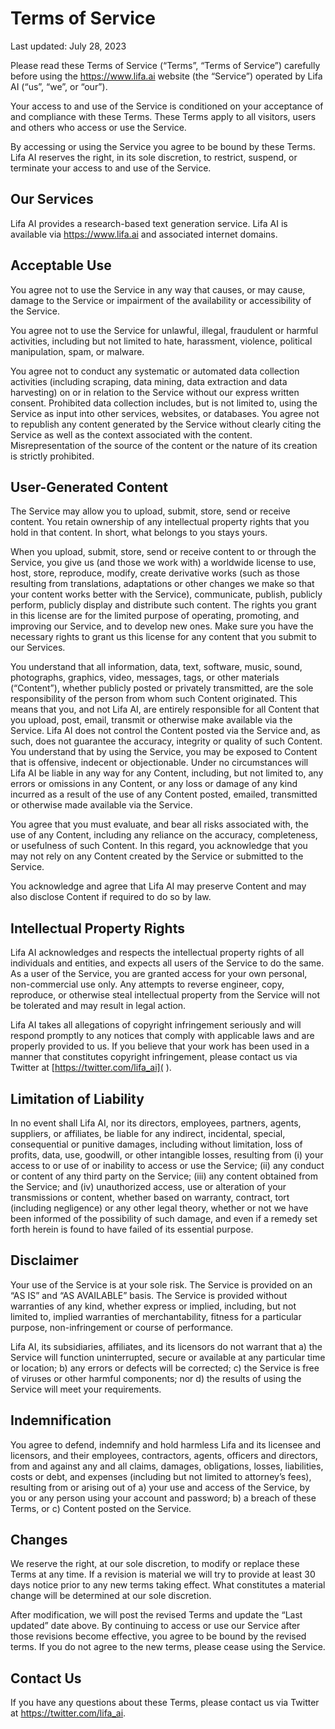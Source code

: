 # Terms of Service

Last updated: July 28, 2023

Please read these Terms of Service (“Terms”, “Terms of Service”) carefully before using the https://www.lifa.ai website (the “Service”) operated by Lifa AI (“us”, “we”, or “our”).

Your access to and use of the Service is conditioned on your acceptance of and compliance with these Terms. These Terms apply to all visitors, users and others who access or use the Service.

By accessing or using the Service you agree to be bound by these Terms. Lifa AI reserves the right, in its sole discretion, to restrict, suspend, or terminate your access to and use of the Service.

## Our Services

Lifa AI provides a research-based text generation service. Lifa AI is available via https://www.lifa.ai and associated internet domains.

## Acceptable Use

You agree not to use the Service in any way that causes, or may cause, damage to the Service or impairment of the availability or accessibility of the Service.

You agree not to use the Service for unlawful, illegal, fraudulent or harmful activities, including but not limited to hate, harassment, violence, political manipulation, spam, or malware.

You agree not to conduct any systematic or automated data collection activities (including scraping, data mining, data extraction and data harvesting) on or in relation to the Service without our express written consent. Prohibited data collection includes, but is not limited to, using the Service as input into other services, websites, or databases. You agree not to republish any content generated by the Service without clearly citing the Service as well as the context associated with the content. Misrepresentation of the source of the content or the nature of its creation is strictly prohibited.

## User-Generated Content

The Service may allow you to upload, submit, store, send or receive content. You retain ownership of any intellectual property rights that you hold in that content. In short, what belongs to you stays yours.

When you upload, submit, store, send or receive content to or through the Service, you give us (and those we work with) a worldwide license to use, host, store, reproduce, modify, create derivative works (such as those resulting from translations, adaptations or other changes we make so that your content works better with the Service), communicate, publish, publicly perform, publicly display and distribute such content. The rights you grant in this license are for the limited purpose of operating, promoting, and improving our Service, and to develop new ones. Make sure you have the necessary rights to grant us this license for any content that you submit to our Services.

You understand that all information, data, text, software, music, sound, photographs, graphics, video, messages, tags, or other materials (“Content”), whether publicly posted or privately transmitted, are the sole responsibility of the person from whom such Content originated. This means that you, and not Lifa AI, are entirely responsible for all Content that you upload, post, email, transmit or otherwise make available via the Service. Lifa AI does not control the Content posted via the Service and, as such, does not guarantee the accuracy, integrity or quality of such Content. You understand that by using the Service, you may be exposed to Content that is offensive, indecent or objectionable. Under no circumstances will Lifa AI be liable in any way for any Content, including, but not limited to, any errors or omissions in any Content, or any loss or damage of any kind incurred as a result of the use of any Content posted, emailed, transmitted or otherwise made available via the Service.

You agree that you must evaluate, and bear all risks associated with, the use of any Content, including any reliance on the accuracy, completeness, or usefulness of such Content. In this regard, you acknowledge that you may not rely on any Content created by the Service or submitted to the Service.

You acknowledge and agree that Lifa AI may preserve Content and may also disclose Content if required to do so by law.

## Intellectual Property Rights

Lifa AI acknowledges and respects the intellectual property rights of all individuals and entities, and expects all users of the Service to do the same. As a user of the Service, you are granted access for your own personal, non-commercial use only. Any attempts to reverse engineer, copy, reproduce, or otherwise steal intellectual property from the Service will not be tolerated and may result in legal action.

Lifa AI takes all allegations of copyright infringement seriously and will respond promptly to any notices that comply with applicable laws and are properly provided to us. If you believe that your work has been used in a manner that constitutes copyright infringement, please contact us via Twitter at [https://twitter.com/lifa_ai]( ).

## Limitation of Liability

In no event shall Lifa AI, nor its directors, employees, partners, agents, suppliers, or affiliates, be liable for any indirect, incidental, special, consequential or punitive damages, including without limitation, loss of profits, data, use, goodwill, or other intangible losses, resulting from (i) your access to or use of or inability to access or use the Service; (ii) any conduct or content of any third party on the Service; (iii) any content obtained from the Service; and (iv) unauthorized access, use or alteration of your transmissions or content, whether based on warranty, contract, tort (including negligence) or any other legal theory, whether or not we have been informed of the possibility of such damage, and even if a remedy set forth herein is found to have failed of its essential purpose.

## Disclaimer

Your use of the Service is at your sole risk. The Service is provided on an “AS IS” and “AS AVAILABLE” basis. The Service is provided without warranties of any kind, whether express or implied, including, but not limited to, implied warranties of merchantability, fitness for a particular purpose, non-infringement or course of performance.

Lifa AI, its subsidiaries, affiliates, and its licensors do not warrant that a) the Service will function uninterrupted, secure or available at any particular time or location; b) any errors or defects will be corrected; c) the Service is free of viruses or other harmful components; nor d) the results of using the Service will meet your requirements.

## Indemnification

You agree to defend, indemnify and hold harmless Lifa and its licensee and licensors, and their employees, contractors, agents, officers and directors, from and against any and all claims, damages, obligations, losses, liabilities, costs or debt, and expenses (including but not limited to attorney’s fees), resulting from or arising out of a) your use and access of the Service, by you or any person using your account and password; b) a breach of these Terms, or c) Content posted on the Service.

## Changes

We reserve the right, at our sole discretion, to modify or replace these Terms at any time. If a revision is material we will try to provide at least 30 days notice prior to any new terms taking effect. What constitutes a material change will be determined at our sole discretion.

After modification, we will post the revised Terms and update the “Last updated” date above. By continuing to access or use our Service after those revisions become effective, you agree to be bound by the revised terms. If you do not agree to the new terms, please cease using the Service.

## Contact Us

If you have any questions about these Terms, please contact us via Twitter at <https://twitter.com/lifa_ai>.
